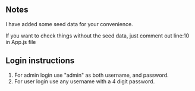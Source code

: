 ## Notes

I have added some seed data for your convenience.

If you want to check things without the seed data, just comment out line:10 in App.js file

## Login instructions

1. For admin login use "admin" as both username, and password.
2. For user login use any username with a 4 digit password.
